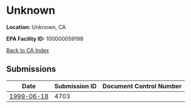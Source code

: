 # Unknown

**Location:** Unknown, CA

**EPA Facility ID:** 100000059198

[Back to CA Index](../../index.md)

## Submissions

| Date | Submission ID | Document Control Number |
|------|--------------|-------------------------|
| [1999-06-18](submissions/4703.md) | 4703 |  |
